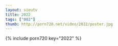 ```yaml
--- 
layout: sieutv
title: 2022
tags: ["002"]
thumb: http://porn720.net/video/2022/poster.jpg
---
```

{% include porn720 key="2022" %} 
